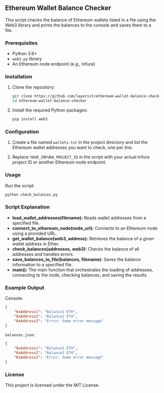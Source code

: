 ## Ethereum Wallet Balance Checker

This script checks the balance of Ethereum wallets listed in a file using the Web3 library and prints the balances to the console and saves them to a file.

### Prerequisites

- Python 3.6+
- `web3.py` library
- An Ethereum node endpoint (e.g., Infura)

### Installation

1. Clone the repository:
    ```bash
    git clone https://github.com/layerist/ethereum-wallet-balance-checker.git
    cd ethereum-wallet-balance-checker
    ```

2. Install the required Python packages:
    ```bash
    pip install web3
    ```

### Configuration

1. Create a file named `wallets.txt` in the project directory and list the Ethereum wallet addresses you want to check, one per line.

2. Replace `YOUR_INFURA_PROJECT_ID` in the script with your actual Infura project ID or another Ethereum node endpoint.

### Usage

Run the script:
```bash
python check_balances.py
```

### Script Explanation

- **load_wallet_addresses(filename):** Reads wallet addresses from a specified file.
- **connect_to_ethereum_node(node_url):** Connects to an Ethereum node using a provided URL.
- **get_wallet_balance(web3, address):** Retrieves the balance of a given wallet address in Ether.
- **check_balances(addresses, web3):** Checks the balance of all addresses and handles errors.
- **save_balances_to_file(balances, filename):** Saves the balance information to a specified file.
- **main():** The main function that orchestrates the loading of addresses, connecting to the node, checking balances, and saving the results.

### Example Output

Console:
```json
{
    "0xAddress1": "Balance1 ETH",
    "0xAddress2": "Balance2 ETH",
    "0xAddress3": "Error: Some error message"
}
```

`balances.json`:
```json
{
    "0xAddress1": "Balance1 ETH",
    "0xAddress2": "Balance2 ETH",
    "0xAddress3": "Error: Some error message"
}
```

### License

This project is licensed under the MIT License.
